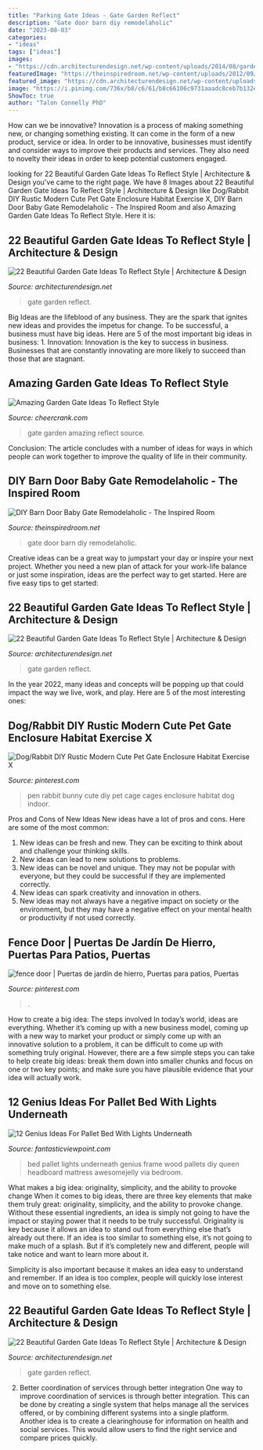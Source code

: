 ```yaml
---
title: "Parking Gate Ideas - Gate Garden Reflect"
description: "Gate door barn diy remodelaholic"
date: "2023-08-03"
categories:
- "ideas"
tags: ["ideas"]
images:
- "https://cdn.architecturendesign.net/wp-content/uploads/2014/08/garden-gate-10.jpg"
featuredImage: "https://theinspiredroom.net/wp-content/uploads/2012/09/barn-door-baby-gate.jpeg"
featured_image: "https://cdn.architecturendesign.net/wp-content/uploads/2014/08/garden-gate-10.jpg"
image: "https://i.pinimg.com/736x/b8/c6/61/b8c66106c9731aaadc8ceb7b132ed0f4.jpg"
ShowToc: true
author: "Talon Connelly PhD"
---
```



How can we be innovative?
Innovation is a process of making something new, or changing something existing. It can come in the form of a new product, service or idea. In order to be innovative, businesses must identify and consider ways to improve their products and services. They also need to novelty their ideas in order to keep potential customers engaged.

	

		
looking for 22 Beautiful Garden Gate Ideas To Reflect Style | Architecture &amp; Design you've came to the right page. We have 8 Images about 22 Beautiful Garden Gate Ideas To Reflect Style | Architecture &amp; Design like Dog/Rabbit DIY Rustic Modern Cute Pet Gate Enclosure Habitat Exercise X, DIY Barn Door Baby Gate Remodelaholic - The Inspired Room and also Amazing Garden Gate Ideas To Reflect Style. Here it is:
		
    
## 22 Beautiful Garden Gate Ideas To Reflect Style | Architecture &amp; Design

<img loading=lazy src="https://cdn.architecturendesign.net/wp-content/uploads/2014/08/garden-gate-10.jpg" onerror="this.onerror=null;this.src='https://tse4.mm.bing.net/th?id=OIP.qBda0-Vjd_bPaF8uKG3ExgHaLH&amp;pid=15.1';" alt="22 Beautiful Garden Gate Ideas To Reflect Style | Architecture &amp; Design">

_Source: architecturendesign.net_

>gate garden reflect. 

	

Big Ideas are the lifeblood of any business. They are the spark that ignites new ideas and provides the impetus for change. To be successful, a business must have big ideas. Here are 5 of the most important big ideas in business: 1. Innovation: Innovation is the key to success in business. Businesses that are constantly innovating are more likely to succeed than those that are stagnant. 
    
## Amazing Garden Gate Ideas To Reflect Style

<img loading=lazy src="https://www.cheercrank.com/wp-content/uploads/2016/01/12-garden-gate.jpg" onerror="this.onerror=null;this.src='https://tse1.mm.bing.net/th?id=OIP.AG_0O0LrdWNJgoRsc9D1tgHaML&amp;pid=15.1';" alt="Amazing Garden Gate Ideas To Reflect Style">

_Source: cheercrank.com_

>gate garden amazing reflect source. 

	

Conclusion:
The article concludes with a number of ideas for ways in which people can work together to improve the quality of life in their community.

    
## DIY Barn Door Baby Gate Remodelaholic - The Inspired Room

<img loading=lazy src="https://theinspiredroom.net/wp-content/uploads/2012/09/barn-door-baby-gate.jpeg" onerror="this.onerror=null;this.src='https://tse3.mm.bing.net/th?id=OIP.V8auLD2gsRpNJpNdLJ557wHaLG&amp;pid=15.1';" alt="DIY Barn Door Baby Gate Remodelaholic - The Inspired Room">

_Source: theinspiredroom.net_

>gate door barn diy remodelaholic. 

	

Creative ideas can be a great way to jumpstart your day or inspire your next project. Whether you need a new plan of attack for your work-life balance or just some inspiration, ideas are the perfect way to get started. Here are five easy tips to get started: 

    
## 22 Beautiful Garden Gate Ideas To Reflect Style | Architecture &amp; Design

<img loading=lazy src="http://cdn.architecturendesign.net/wp-content/uploads/2014/08/garden-gate-7.jpg" onerror="this.onerror=null;this.src='https://tse4.mm.bing.net/th?id=OIP.XztG3x5YgqfdlLrGc7iX8wHaJR&amp;pid=15.1';" alt="22 Beautiful Garden Gate Ideas To Reflect Style | Architecture &amp; Design">

_Source: architecturendesign.net_

>gate garden reflect. 

	

In the year 2022, many ideas and concepts will be popping up that could impact the way we live, work, and play. Here are 5 of the most interesting ones:

    
## Dog/Rabbit DIY Rustic Modern Cute Pet Gate Enclosure Habitat Exercise X

<img loading=lazy src="https://i.pinimg.com/736x/ba/38/b5/ba38b549eab913cfb25e4203e6539537.jpg" onerror="this.onerror=null;this.src='https://tse4.mm.bing.net/th?id=OIP.Dnn5x_6UzZWAY4-p0akHtQHaLU&amp;pid=15.1';" alt="Dog/Rabbit DIY Rustic Modern Cute Pet Gate Enclosure Habitat Exercise X">

_Source: pinterest.com_

>pen rabbit bunny cute diy pet cage cages enclosure habitat dog indoor. 

	

Pros and Cons of New Ideas
New ideas have a lot of pros and cons. Here are some of the most common:
1. New ideas can be fresh and new. They can be exciting to think about and challenge your thinking skills.
2. New ideas can lead to new solutions to problems.
3. New ideas can be novel and unique. They may not be popular with everyone, but they could be successful if they are implemented correctly.
4. New ideas can spark creativity and innovation in others.
5. New ideas may not always have a negative impact on society or the environment, but they may have a negative effect on your mental health or productivity if not used correctly.

    
## Fence Door | Puertas De Jardín De Hierro, Puertas Para Patios, Puertas

<img loading=lazy src="https://i.pinimg.com/736x/b8/c6/61/b8c66106c9731aaadc8ceb7b132ed0f4.jpg" onerror="this.onerror=null;this.src='https://tse3.mm.bing.net/th?id=OIP.eI0j9Fl8n4GuEKomzQPDHwAAAA&amp;pid=15.1';" alt="fence door | Puertas de jardín de hierro, Puertas para patios, Puertas">

_Source: pinterest.com_

>. 

	

How to create a big idea: The steps involved
In today’s world, ideas are everything. Whether it’s coming up with a new business model, coming up with a new way to market your product or simply come up with an innovative solution to a problem, it can be difficult to come up with something truly original. However, there are a few simple steps you can take to help create big ideas: break them down into smaller chunks and focus on one or two key points; and make sure you have plausible evidence that your idea will actually work.

    
## 12 Genius Ideas For Pallet Bed With Lights Underneath

<img loading=lazy src="http://www.fantasticviewpoint.com/wp-content/uploads/2016/08/9_1464869047-634x852.jpg" onerror="this.onerror=null;this.src='https://tse3.mm.bing.net/th?id=OIP.pbjLtmY7MI0DMK0Sha9krQHaJ8&amp;pid=15.1';" alt="12 Genius Ideas For Pallet Bed With Lights Underneath">

_Source: fantasticviewpoint.com_

>bed pallet lights underneath genius frame wood pallets diy queen headboard mattress awesomejelly via bedroom. 

	

What makes a big idea: originality, simplicity, and the ability to provoke change
When it comes to big ideas, there are three key elements that make them truly great: originality, simplicity, and the ability to provoke change. Without these essential ingredients, an idea is simply not going to have the impact or staying power that it needs to be truly successful.
 Originality is key because it allows an idea to stand out from everything else that’s already out there. If an idea is too similar to something else, it’s not going to make much of a splash. But if it’s completely new and different, people will take notice and want to learn more about it.

Simplicity is also important because it makes an idea easy to understand and remember. If an idea is too complex, people will quickly lose interest and move on to something else.

    
## 22 Beautiful Garden Gate Ideas To Reflect Style | Architecture &amp; Design

<img loading=lazy src="http://cdn.architecturendesign.net/wp-content/uploads/2014/08/garden-gate-18.jpg" onerror="this.onerror=null;this.src='https://tse3.mm.bing.net/th?id=OIP.P_QrcuFPvMgxS2QS-0mwKAHaJ4&amp;pid=15.1';" alt="22 Beautiful Garden Gate Ideas To Reflect Style | Architecture &amp; Design">

_Source: architecturendesign.net_

>gate garden reflect. 

	

2) Better coordination of services through better integration
One way to improve coordination of services is through better integration. This can be done by creating a single system that helps manage all the services offered, or by combining different systems into a single platform. Another idea is to create a clearinghouse for information on health and social services. This would allow users to find the right service and compare prices quickly.

